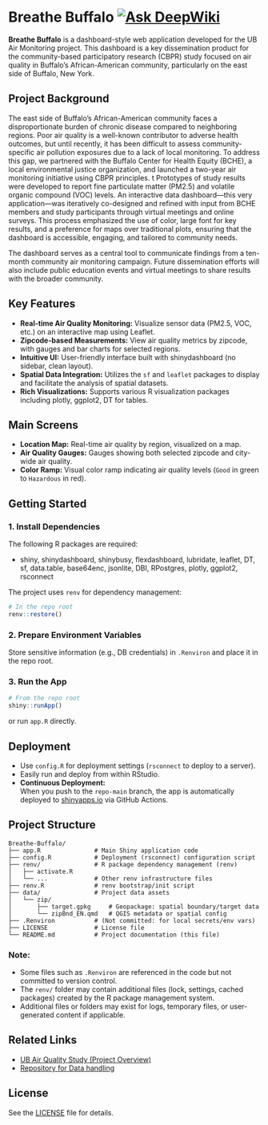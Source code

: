 # Breathe Buffalo [![Ask DeepWiki](https://deepwiki.com/badge.svg)](https://deepwiki.com/YONGHUNI/Breathe-Buffalo)



**Breathe Buffalo** is a dashboard-style web application developed for the UB Air Monitoring project. This dashboard is a key dissemination product for the community-based participatory research (CBPR) study focused on air quality in Buffalo’s African-American community, particularly on the east side of Buffalo, New York.

## Project Background

The east side of Buffalo’s African-American community faces a disproportionate burden of chronic disease compared to neighboring regions. Poor air quality is a well-known contributor to adverse health outcomes, but until recently, it has been difficult to assess community-specific air pollution exposures due to a lack of local monitoring. To address this gap, we partnered with the Buffalo Center for Health Equity (BCHE), a local environmental justice organization, and launched a two-year air monitoring initiative using CBPR principles. t Prototypes of study results were developed to report fine particulate matter (PM2.5) and volatile organic compound (VOC) levels. An interactive data dashboard—this very application—was iteratively co-designed and refined with input from BCHE members and study participants through virtual meetings and online surveys. This process emphasized the use of color, large font for key results, and a preference for maps over traditional plots, ensuring that the dashboard is accessible, engaging, and tailored to community needs.

The dashboard serves as a central tool to communicate findings from a ten-month community air monitoring campaign. Future dissemination efforts will also include public education events and virtual meetings to share results with the broader community.

## Key Features

-   **Real-time Air Quality Monitoring:** Visualize sensor data (PM2.5, VOC, etc.) on an interactive map using Leaflet.
-   **Zipcode-based Measurements:** View air quality metrics by zipcode, with gauges and bar charts for selected regions.
-   **Intuitive UI:** User-friendly interface built with shinydashboard (no sidebar, clean layout).
-   **Spatial Data Integration:** Utilizes the `sf` and `leaflet` packages to display and facilitate the analysis of spatial datasets.
-   **Rich Visualizations:** Supports various R visualization packages including plotly, ggplot2, DT for tables.

## Main Screens

-   **Location Map:** Real-time air quality by region, visualized on a map.
-   **Air Quality Gauges:** Gauges showing both selected zipcode and city-wide air quality.
-   **Color Ramp:** Visual color ramp indicating air quality levels (`Good` in green to `Hazardous` in red).

## Getting Started

### 1. Install Dependencies

The following R packages are required:

-   shiny, shinydashboard, shinybusy, flexdashboard, lubridate, leaflet, DT, sf, data.table, base64enc, jsonlite, DBI, RPostgres, plotly, ggplot2, rsconnect

The project uses `renv` for dependency management:

``` r
# In the repo root
renv::restore()
```

### 2. Prepare Environment Variables

Store sensitive information (e.g., DB credentials) in `.Renviron` and place it in the repo root.

### 3. Run the App

``` r
# From the repo root
shiny::runApp()
```

or run `app.R` directly.

## Deployment

- Use `config.R` for deployment settings (`rsconnect` to deploy to a server).
- Easily run and deploy from within RStudio.
- **Continuous Deployment:**  
  When you push to the `repo-main` branch, the app is automatically deployed to [shinyapps.io](https://www.shinyapps.io/) via GitHub Actions.



## Project Structure

```         
Breathe-Buffalo/
├── app.R               # Main Shiny application code
├── config.R            # Deployment (rsconnect) configuration script
├── renv/               # R package dependency management (renv)
│   ├── activate.R
│   └── ...             # Other renv infrastructure files
├── renv.R              # renv bootstrap/init script
├── data/               # Project data assets
│   └── zip/
│       ├── target.gpkg     # Geopackage: spatial boundary/target data
│       └── zipBnd_EN.qmd   # QGIS metadata or spatial config
├── .Renviron           # (Not committed: for local secrets/env vars)
├── LICENSE             # License file
└── README.md           # Project documentation (this file)
```

### Note:
- Some files such as `.Renviron` are referenced in the code but not committed to version control.
- The `renv/` folder may contain additional files (lock, settings, cached packages) created by the R package management system.
- Additional files or folders may exist for logs, temporary files, or user-generated content if applicable.


## Related Links

-   [UB Air Quality Study (Project Overview)](https://ubairqualitystudy.github.io/EPA-Website/index.html)
-   [Repository for Data handling](https://github.com/YONGHUNI/rougue_PA_detector)

## License

See the [LICENSE](./LICENSE) file for details.
